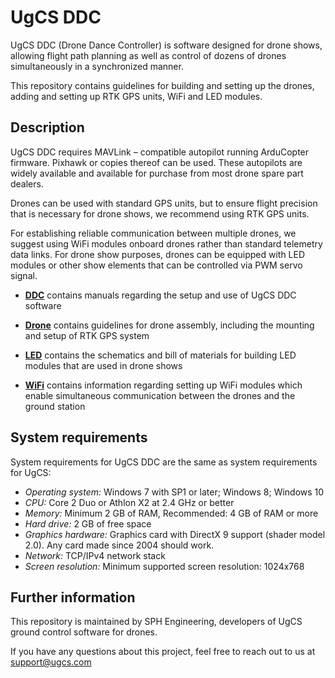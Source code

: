 UgCS DDC
=========

UgCS DDC (Drone Dance Controller) is software designed for drone shows, allowing flight path planning as well as control of dozens of drones simultaneously in a synchronized manner.

This repository contains guidelines for building and setting up the drones, adding and setting up RTK GPS units, WiFi and LED modules.

Description
-----------

UgCS DDC requires MAVLink – compatible autopilot running ArduCopter firmware. Pixhawk or copies thereof can be used. These autopilots are widely available and available for purchase from most drone spare part dealers.

Drones can be used with standard GPS units, but to ensure flight precision that is necessary for drone shows, we recommend using RTK GPS units.

For establishing reliable communication between multiple drones, we suggest using WiFi modules onboard drones rather than standard telemetry data links.
For drone show purposes, drones can be equipped with LED modules or other show elements that can be controlled via PWM servo signal.

- [**DDC**](./DDC) contains manuals regarding the setup and use of UgCS DDC software

- [**Drone**](./Drone) contains guidelines for drone assembly, including the mounting and setup of RTK GPS system

- [**LED**](./LED) contains the schematics and bill of materials for building LED modules that are used in drone shows

- [**WiFi**](./WiFi) contains information regarding setting up WiFi modules which enable simultaneous communication between the drones and the ground station

System requirements
-------------------

System requirements for UgCS DDC are the same as system requirements for UgCS:

- *Operating system:* Windows 7 with SP1 or later; Windows 8; Windows 10
- *CPU:* Core 2 Duo or Athlon X2 at 2.4 GHz or better
- *Memory:* Minimum 2 GB of RAM, Recommended: 4 GB of RAM or more
- *Hard drive:* 2 GB of free space
- *Graphics hardware:* Graphics card with DirectX 9 support (shader model 2.0). Any card made since 2004 should work.
- *Network:* TCP/IPv4 network stack
- *Screen resolution:* Minimum supported screen resolution: 1024x768

Further information
-------------------

This repository is maintained by SPH Engineering, developers of UgCS ground control software for drones.

If you have any questions about this project, feel free to reach out to us at <support@ugcs.com>
